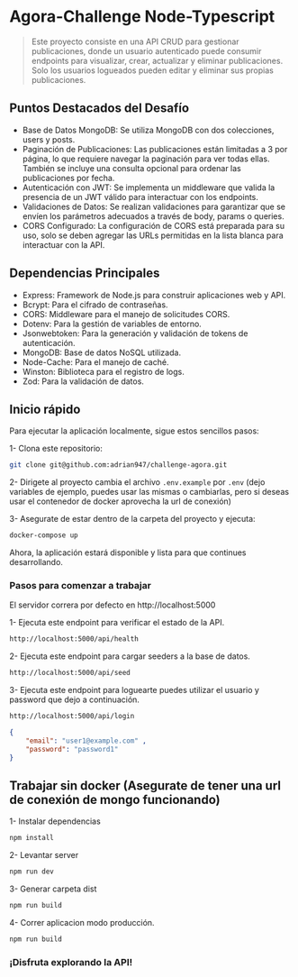 
# Agora-Challenge Node-Typescript
>Este proyecto consiste en una API CRUD para gestionar publicaciones, donde un usuario autenticado puede consumir endpoints para visualizar, crear, actualizar y eliminar publicaciones. Solo los usuarios logueados pueden editar y eliminar sus propias publicaciones.

## Puntos Destacados del Desafío
- Base de Datos MongoDB: Se utiliza MongoDB con dos colecciones, users y posts.
- Paginación de Publicaciones: Las publicaciones están limitadas a 3 por página, lo que requiere navegar la paginación para ver todas ellas. También se incluye una consulta opcional para ordenar las publicaciones por fecha.
- Autenticación con JWT: Se implementa un middleware que valida la presencia de un JWT válido para interactuar con los endpoints.
- Validaciones de Datos: Se realizan validaciones para garantizar que se envíen los parámetros adecuados a través de body, params o queries.
- CORS Configurado: La configuración de CORS está preparada para su uso, solo se deben agregar las URLs permitidas en la lista blanca para interactuar con la API.
  
## Dependencias Principales
- Express: Framework de Node.js para construir aplicaciones web y API.
- Bcrypt: Para el cifrado de contraseñas.
- CORS: Middleware para el manejo de solicitudes CORS.
- Dotenv: Para la gestión de variables de entorno.
- Jsonwebtoken: Para la generación y validación de tokens de autenticación.
- MongoDB: Base de datos NoSQL utilizada.
- Node-Cache: Para el manejo de caché.
- Winston: Biblioteca para el registro de logs.
- Zod: Para la validación de datos.

## Inicio rápido
Para ejecutar la aplicación localmente, sigue estos sencillos pasos:

1- Clona este repositorio:

```bash
git clone git@github.com:adrian947/challenge-agora.git
```
2- Dirigete al proyecto cambia el archivo `.env.example` por `.env` (dejo variables de ejemplo, puedes usar las mismas o cambiarlas, pero si deseas usar el contenedor de docker aprovecha la url de conexión)

3- Asegurate de estar dentro de la carpeta del proyecto y ejecuta:
```bash
docker-compose up
```

Ahora, la aplicación estará disponible y lista para que continues desarrollando.

### Pasos para comenzar a trabajar
El servidor correra por defecto en http://localhost:5000 

1- Ejecuta este endpoint para verificar el estado de la API.
```bash
http://localhost:5000/api/health
```
2- Ejecuta este endpoint para cargar seeders a la base de datos.
```bash
http://localhost:5000/api/seed
```
3- Ejecuta este endpoint para loguearte puedes utilizar el usuario y password que dejo a continuación.
```bash
http://localhost:5000/api/login
```
```json
{
    "email": "user1@example.com" ,
    "password": "password1"
}
```




## Trabajar sin docker (Asegurate de tener una url de conexión de mongo funcionando)
1- Instalar dependencias 
```bash
npm install
```
2- Levantar server
```bash
npm run dev
```
3- Generar carpeta dist
```bash
npm run build
```
4- Correr aplicacion modo producción.
```bash
npm run build
```


### ¡Disfruta explorando la API!